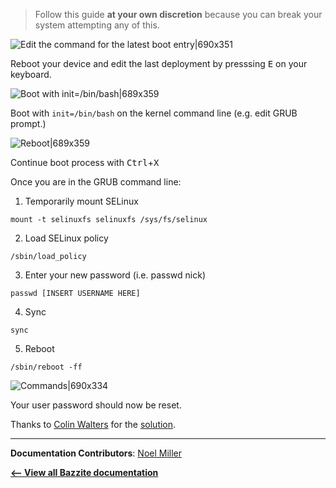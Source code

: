 <!-- ANCHOR: METADATA -->
<!--{"url_discourse": "https://universal-blue.discourse.group/docs?topic=161", "fetched_at": "2024-09-03 16:43:11.636024+00:00"}-->
<!-- ANCHOR_END: METADATA -->

>Follow this guide **at your own discretion** because you can break your system attempting any of this.

![Edit the command for the latest boot entry|690x351](https://universal-blue.discourse.group/uploads/short-url/3DKuxnu44jDcrwx30k2mxFXjLXD.png)

Reboot your device and edit the last deployment by presssing <kbd>E</kbd> on your keyboard.

![Boot with init=/bin/bash|689x359](https://universal-blue.discourse.group/uploads/short-url/6cMudm3PEkBwYakT3FQOlpMtkxF.jpeg)

Boot with `init=/bin/bash` on the kernel command line (e.g. edit GRUB prompt.)

![Reboot|689x359](https://universal-blue.discourse.group/uploads/short-url/1gpqkxAiCQqofTEYWIL7XPONGKr.jpeg)

Continue boot process with <kbd>Ctrl</kbd>+<kbd>X</kbd>

Once you are in the GRUB command line:
1. Temporarily mount SELinux
```
mount -t selinuxfs selinuxfs /sys/fs/selinux
```
2.  Load SELinux policy
```
/sbin/load_policy
```
3. Enter your new password (i.e. passwd nick)
```
passwd [INSERT USERNAME HERE] 
```
4. Sync
```command
sync
```
5. Reboot
```
/sbin/reboot -ff
```

![Commands|690x334](https://universal-blue.discourse.group/uploads/short-url/v3mTMw4ZmaiMU2FuIIIt2gKnKuw.png)

Your user password should now be reset.

Thanks to [Colin Walters](https://github.com/cgwalters) for the [solution](https://github.com/ublue-os/main/issues/469#issuecomment-1885264886).

<hr>

**Documentation Contributors**: [Noel Miller](https://github.com/noelmiller)

[**<-- View all Bazzite documentation**](https://docs.bazzite.gg)